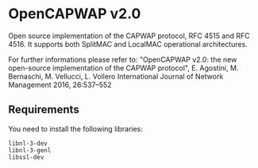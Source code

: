 # OpenCAPWAP v2.0

Open source implementation of the CAPWAP protocol, RFC 4515 and RFC 4516.
It supports both SplitMAC and LocalMAC operational architectures.

For further informations please refer to: 
"OpenCAPWAP v2.0: the new open-source implementation of the CAPWAP protocol", E. Agostini, M. Bernaschi, M. Vellucci, L. Vollero
International Journal of Network Management 2016, 26:537–552

## Requirements

You need to install the following libraries:
```
libnl-3-dev
libnl-3-genl
libssl-dev
```